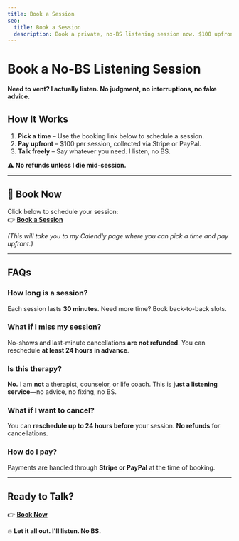```yaml
---
title: Book a Session
seo:
  title: Book a Session
  description: Book a private, no-BS listening session now. $100 upfront, no refunds.
---
```


# **Book a No-BS Listening Session**
**Need to vent? I actually listen. No judgment, no interruptions, no fake advice.**  

## **How It Works**
1. **Pick a time** – Use the booking link below to schedule a session.  
2. **Pay upfront** – $100 per session, collected via Stripe or PayPal.  
3. **Talk freely** – Say whatever you need. I listen, no BS.  

⚠️ **No refunds unless I die mid-session.**  

---

## **🔗 Book Now**
Click below to schedule your session:  
👉 **[Book a Session](https://calendly.com/listen-no-bs/30min)**  

*(This will take you to my Calendly page where you can pick a time and pay upfront.)*  

---

## **FAQs**
### **How long is a session?**
Each session lasts **30 minutes**. Need more time? Book back-to-back slots.

### **What if I miss my session?**
No-shows and last-minute cancellations **are not refunded**. You can reschedule **at least 24 hours in advance**.

### **Is this therapy?**
**No.** I am **not** a therapist, counselor, or life coach. This is **just a listening service**—no advice, no fixing, no BS.

### **What if I want to cancel?**
You can **reschedule up to 24 hours before** your session. **No refunds** for cancellations.

### **How do I pay?**
Payments are handled through **Stripe or PayPal** at the time of booking.

---

## **Ready to Talk?**
👉 **[Book Now](https://calendly.com/listen-no-bs/30min)**  

🔥 **Let it all out. I'll listen. No BS.**
